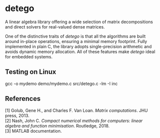 # detego
A linear algebra library offering a wide selection of matrix decompositions and direct solvers for real-valued dense matrices.

One of the distinctive traits of *detego* is that all the algorithms are built around in-place operations, ensuring a minimal memory footprint. Fully implemented in plain C, the library adopts single-precision arithmetic and avoids dynamic memory allocation. All of these features make *detego* ideal for embedded systems.

## Testing on Linux
gcc -o mydemo demo/mydemo.c src/detego.c -lm -I inc

## References
[1] Golub, Gene H., and Charles F. Van Loan. *Matrix computations*. JHU press, 2013.\
[2] Nash, John C. *Compact numerical methods for computers: linear algebra and function minimisation*. Routledge, 2018.\
[3] MATLAB documentation.
